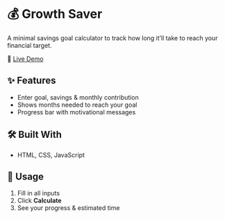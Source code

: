 # 💰 Growth Saver

A minimal savings goal calculator to track how long it’ll take to reach your financial target.

🔗 [Live Demo](https://growth-saver-511.netlify.app/)

## ✨ Features
- Enter goal, savings & monthly contribution
- Shows months needed to reach your goal
- Progress bar with motivational messages

## 🛠 Built With
- HTML, CSS, JavaScript

## 📌 Usage
1. Fill in all inputs
2. Click **Calculate**
3. See your progress & estimated time
